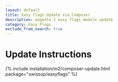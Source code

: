 ```yaml
---
layout: default
title: Easy Flags Update via Composer
description: magento 2 easy flags module update
category: Easy Flags
exclude_from_search: true
---
```


# Update Instructions

{% include installation/m2/composer-update.html package="swissup/easyflags" %}
